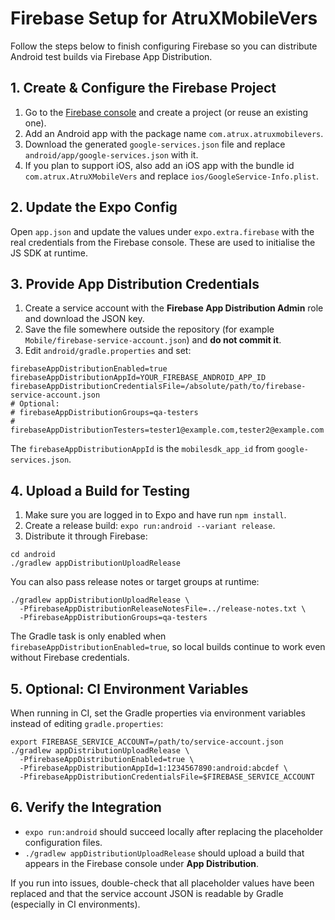 # Firebase Setup for AtruXMobileVers

Follow the steps below to finish configuring Firebase so you can distribute Android test builds via Firebase App Distribution.

## 1. Create & Configure the Firebase Project

1. Go to the [Firebase console](https://console.firebase.google.com/) and create a project (or reuse an existing one).
2. Add an Android app with the package name `com.atrux.atruxmobilevers`.
3. Download the generated `google-services.json` file and replace `android/app/google-services.json` with it.
4. If you plan to support iOS, also add an iOS app with the bundle id `com.atrux.AtruXMobileVers` and replace `ios/GoogleService-Info.plist`.

## 2. Update the Expo Config

Open `app.json` and update the values under `expo.extra.firebase` with the real credentials from the Firebase console. These are used to initialise the JS SDK at runtime.

## 3. Provide App Distribution Credentials

1. Create a service account with the **Firebase App Distribution Admin** role and download the JSON key.
2. Save the file somewhere outside the repository (for example `Mobile/firebase-service-account.json`) and **do not commit it**.
3. Edit `android/gradle.properties` and set:

```
firebaseAppDistributionEnabled=true
firebaseAppDistributionAppId=YOUR_FIREBASE_ANDROID_APP_ID
firebaseAppDistributionCredentialsFile=/absolute/path/to/firebase-service-account.json
# Optional:
# firebaseAppDistributionGroups=qa-testers
# firebaseAppDistributionTesters=tester1@example.com,tester2@example.com
```

The `firebaseAppDistributionAppId` is the `mobilesdk_app_id` from `google-services.json`.

## 4. Upload a Build for Testing

1. Make sure you are logged in to Expo and have run `npm install`.
2. Create a release build: `expo run:android --variant release`.
3. Distribute it through Firebase:

```
cd android
./gradlew appDistributionUploadRelease
```

You can also pass release notes or target groups at runtime:

```
./gradlew appDistributionUploadRelease \
  -PfirebaseAppDistributionReleaseNotesFile=../release-notes.txt \
  -PfirebaseAppDistributionGroups=qa-testers
```

The Gradle task is only enabled when `firebaseAppDistributionEnabled=true`, so local builds continue to work even without Firebase credentials.

## 5. Optional: CI Environment Variables

When running in CI, set the Gradle properties via environment variables instead of editing `gradle.properties`:

```
export FIREBASE_SERVICE_ACCOUNT=/path/to/service-account.json
./gradlew appDistributionUploadRelease \
  -PfirebaseAppDistributionEnabled=true \
  -PfirebaseAppDistributionAppId=1:1234567890:android:abcdef \
  -PfirebaseAppDistributionCredentialsFile=$FIREBASE_SERVICE_ACCOUNT
```

## 6. Verify the Integration

- `expo run:android` should succeed locally after replacing the placeholder configuration files.
- `./gradlew appDistributionUploadRelease` should upload a build that appears in the Firebase console under **App Distribution**.

If you run into issues, double-check that all placeholder values have been replaced and that the service account JSON is readable by Gradle (especially in CI environments).
